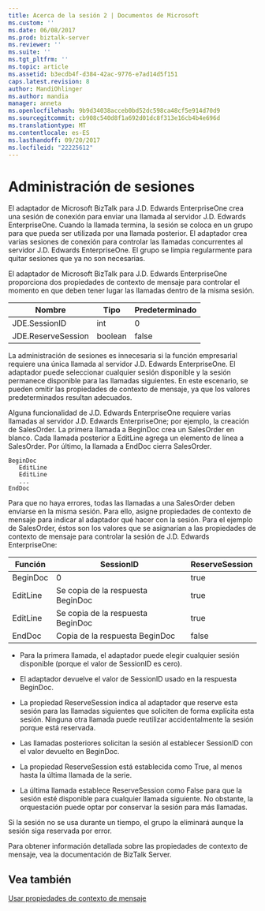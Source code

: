 ```yaml
---
title: Acerca de la sesión 2 | Documentos de Microsoft
ms.custom: ''
ms.date: 06/08/2017
ms.prod: biztalk-server
ms.reviewer: ''
ms.suite: ''
ms.tgt_pltfrm: ''
ms.topic: article
ms.assetid: b3ecdb4f-d384-42ac-9776-e7ad14d5f151
caps.latest.revision: 8
author: MandiOhlinger
ms.author: mandia
manager: anneta
ms.openlocfilehash: 9b9d34038acceb0bd52dc598ca48cf5e914d70d9
ms.sourcegitcommit: cb908c540d8f1a692d01dc8f313e16cb4b4e696d
ms.translationtype: MT
ms.contentlocale: es-ES
ms.lasthandoff: 09/20/2017
ms.locfileid: "22225612"
---
```

# <a name="about-session-management"></a>Administración de sesiones
El adaptador de Microsoft BizTalk para J.D. Edwards EnterpriseOne crea una sesión de conexión para enviar una llamada al servidor J.D. Edwards EnterpriseOne. Cuando la llamada termina, la sesión se coloca en un grupo para que pueda ser utilizada por una llamada posterior. El adaptador crea varias sesiones de conexión para controlar las llamadas concurrentes al servidor J.D. Edwards EnterpriseOne. El grupo se limpia regularmente para quitar sesiones que ya no son necesarias.  
  
 El adaptador de Microsoft BizTalk para J.D. Edwards EnterpriseOne proporciona dos propiedades de contexto de mensaje para controlar el momento en que deben tener lugar las llamadas dentro de la misma sesión.  
  
|Nombre|Tipo|Predeterminado|  
|----------|----------|-------------|  
|JDE.SessionID|int|0|  
|JDE.ReserveSession|boolean|false|  
  
 La administración de sesiones es innecesaria si la función empresarial requiere una única llamada al servidor J.D. Edwards EnterpriseOne. El adaptador puede seleccionar cualquier sesión disponible y la sesión permanece disponible para las llamadas siguientes. En este escenario, se pueden omitir las propiedades de contexto de mensaje, ya que los valores predeterminados resultan adecuados.  
  
 Alguna funcionalidad de J.D. Edwards EnterpriseOne requiere varias llamadas al servidor J.D. Edwards EnterpriseOne; por ejemplo, la creación de SalesOrder. La primera llamada a BeginDoc crea un SalesOrder en blanco. Cada llamada posterior a EditLine agrega un elemento de línea a SalesOrder. Por último, la llamada a EndDoc cierra SalesOrder.  
  
```  
BeginDoc  
   EditLine  
   EditLine  
   ...  
EndDoc  
```  
  
 Para que no haya errores, todas las llamadas a una SalesOrder deben enviarse en la misma sesión. Para ello, asigne propiedades de contexto de mensaje para indicar al adaptador qué hacer con la sesión. Para el ejemplo de SalesOrder, éstos son los valores que se asignarían a las propiedades de contexto de mensaje para controlar la sesión de J.D. Edwards EnterpriseOne:  
  
|Función|SessionID|ReserveSession|  
|--------------|---------------|--------------------|  
|BeginDoc|0|true|  
|EditLine|Se copia de la respuesta BeginDoc|true|  
|EditLine|Se copia de la respuesta BeginDoc|true|  
|EndDoc|Copia de la respuesta BeginDoc|false|  
  
-   Para la primera llamada, el adaptador puede elegir cualquier sesión disponible (porque el valor de SessionID es cero).  
  
-   El adaptador devuelve el valor de SessionID usado en la respuesta BeginDoc.  
  
-   La propiedad ReserveSession indica al adaptador que reserve esta sesión para las llamadas siguientes que soliciten de forma explícita esta sesión. Ninguna otra llamada puede reutilizar accidentalmente la sesión porque está reservada.  
  
-   Las llamadas posteriores solicitan la sesión al establecer SessionID con el valor devuelto en BeginDoc.  
  
-   La propiedad ReserveSession está establecida como True, al menos hasta la última llamada de la serie.  
  
-   La última llamada establece ReserveSession como False para que la sesión esté disponible para cualquier llamada siguiente. No obstante, la orquestación puede optar por conservar la sesión para más llamadas.  
  
 Si la sesión no se usa durante un tiempo, el grupo la eliminará aunque la sesión siga reservada por error.  
  
 Para obtener información detallada sobre las propiedades de contexto de mensaje, vea la documentación de BizTalk Server.  
  
## <a name="see-also"></a>Vea también  
 [Usar propiedades de contexto de mensaje](../core/using-message-context-properties1.md)